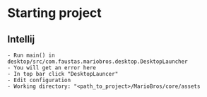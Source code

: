 # Starting project
## Intellij
    - Run main() in desktop/src/com.faustas.mariobros.desktop.DesktopLauncher
    - You will get an error here 
    - In top bar click "DesktopLauncer"
    - Edit configuration
    - Working directory: "<path_to_project>/MarioBros/core/assets